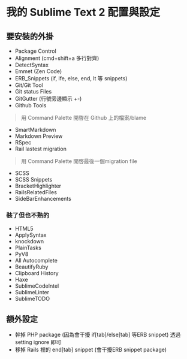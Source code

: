 # 我的 Sublime Text 2 配置與設定
## 要安裝的外掛
* Package Control
* Alignment (cmd+shift+a 多行對齊)
* DetectSyntax
* Emmet (Zen Code)
* ERB_Snippets (if, ife, else, end, lt 等 snippets)
* Git/Git Tool
* Git status Files
* GitGutter (行號旁邊顯示 +-)
* Github Tools
> 用 Command Palette 開啓在 Github 上的檔案/blame
* SmartMarkdown
* Markdown Preview
* RSpec
* Rail lastest migration
> 用 Command Palette 開啓最後一個migration file
* SCSS
* SCSS Snippets
* BracketHighlighter
* RailsRelatedFiles
* SideBarEnhancements

### 裝了但也不熟的
* HTML5
* ApplySyntax
* knockdown
* PlainTasks
* PyV8
* All Autocomplete
* BeautifyRuby
* Clipboard History
* Haxe
* SublimeCodeIntel
* SublimeLinter
* SublimeTODO

## 額外設定
* 幹掉 PHP package (因為會干擾 if[tab]/else[tab] 等ERB snippet) 透過 setting ignore 即可
* 移掉 Rails 裡的 end[tab] snippet (會干擾ERB snippet package)

